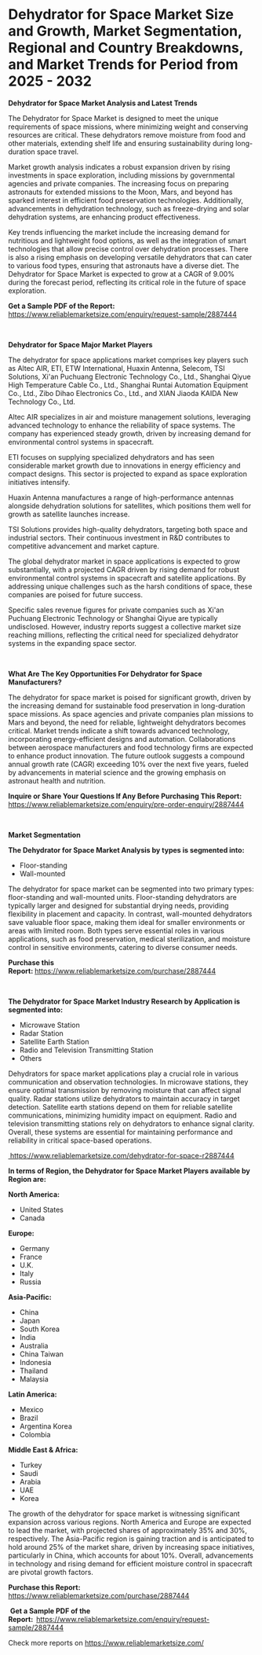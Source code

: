 <p><h1>Dehydrator for Space Market Size and Growth, Market Segmentation, Regional and Country Breakdowns, and Market Trends for Period from 2025 -  2032</h1></p><p><strong>Dehydrator for Space Market Analysis and Latest Trends</strong></p>
<p><p>The Dehydrator for Space Market is designed to meet the unique requirements of space missions, where minimizing weight and conserving resources are critical. These dehydrators remove moisture from food and other materials, extending shelf life and ensuring sustainability during long-duration space travel. </p><p>Market growth analysis indicates a robust expansion driven by rising investments in space exploration, including missions by governmental agencies and private companies. The increasing focus on preparing astronauts for extended missions to the Moon, Mars, and beyond has sparked interest in efficient food preservation technologies. Additionally, advancements in dehydration technology, such as freeze-drying and solar dehydration systems, are enhancing product effectiveness.</p><p>Key trends influencing the market include the increasing demand for nutritious and lightweight food options, as well as the integration of smart technologies that allow precise control over dehydration processes. There is also a rising emphasis on developing versatile dehydrators that can cater to various food types, ensuring that astronauts have a diverse diet. The Dehydrator for Space Market is expected to grow at a CAGR of 9.00% during the forecast period, reflecting its critical role in the future of space exploration.</p></p>
<p><strong>Get a Sample PDF of the Report:&nbsp;</strong> <a href="https://www.reliablemarketsize.com/enquiry/request-sample/2887444?utm_campaign=2300&utm_medium=2&utm_source=Github&utm_content=ia&utm_term=14032025&utm_id=dehydrator-for-space">https://www.reliablemarketsize.com/enquiry/request-sample/2887444</a></p>
<p>&nbsp;</p>
<p><strong>Dehydrator for Space Major Market Players</strong></p>
<p><p>The dehydrator for space applications market comprises key players such as Altec AIR, ETI, ETW International, Huaxin Antenna, Selecom, TSI Solutions, Xi'an Puchuang Electronic Technology Co., Ltd., Shanghai Qiyue High Temperature Cable Co., Ltd., Shanghai Runtai Automation Equipment Co., Ltd., Zibo Dihao Electronics Co., Ltd., and XIAN Jiaoda KAIDA New Technology Co., Ltd. </p><p>Altec AIR specializes in air and moisture management solutions, leveraging advanced technology to enhance the reliability of space systems. The company has experienced steady growth, driven by increasing demand for environmental control systems in spacecraft.</p><p>ETI focuses on supplying specialized dehydrators and has seen considerable market growth due to innovations in energy efficiency and compact designs. This sector is projected to expand as space exploration initiatives intensify.</p><p>Huaxin Antenna manufactures a range of high-performance antennas alongside dehydration solutions for satellites, which positions them well for growth as satellite launches increase.</p><p>TSI Solutions provides high-quality dehydrators, targeting both space and industrial sectors. Their continuous investment in R&D contributes to competitive advancement and market capture.</p><p>The global dehydrator market in space applications is expected to grow substantially, with a projected CAGR driven by rising demand for robust environmental control systems in spacecraft and satellite applications. By addressing unique challenges such as the harsh conditions of space, these companies are poised for future success.</p><p>Specific sales revenue figures for private companies such as Xi'an Puchuang Electronic Technology or Shanghai Qiyue are typically undisclosed. However, industry reports suggest a collective market size reaching millions, reflecting the critical need for specialized dehydrator systems in the expanding space sector.</p></p>
<p>&nbsp;</p>
<p><strong>What Are The Key Opportunities For Dehydrator for Space Manufacturers?</strong></p>
<p><p>The dehydrator for space market is poised for significant growth, driven by the increasing demand for sustainable food preservation in long-duration space missions. As space agencies and private companies plan missions to Mars and beyond, the need for reliable, lightweight dehydrators becomes critical. Market trends indicate a shift towards advanced technology, incorporating energy-efficient designs and automation. Collaborations between aerospace manufacturers and food technology firms are expected to enhance product innovation. The future outlook suggests a compound annual growth rate (CAGR) exceeding 10% over the next five years, fueled by advancements in material science and the growing emphasis on astronaut health and nutrition.</p></p>
<p><strong>Inquire or Share Your Questions If Any Before Purchasing This Report:</strong> <a href="https://www.reliablemarketsize.com/enquiry/pre-order-enquiry/2887444?utm_campaign=2300&utm_medium=2&utm_source=Github&utm_content=ia&utm_term=14032025&utm_id=dehydrator-for-space">https://www.reliablemarketsize.com/enquiry/pre-order-enquiry/2887444</a></p>
<p>&nbsp;</p>
<p><strong>Market Segmentation</strong></p>
<p><strong>The Dehydrator for Space Market Analysis by types is segmented into:</strong></p>
<p><ul><li>Floor-standing</li><li>Wall-mounted</li></ul></p>
<p><p>The dehydrator for space market can be segmented into two primary types: floor-standing and wall-mounted units. Floor-standing dehydrators are typically larger and designed for substantial drying needs, providing flexibility in placement and capacity. In contrast, wall-mounted dehydrators save valuable floor space, making them ideal for smaller environments or areas with limited room. Both types serve essential roles in various applications, such as food preservation, medical sterilization, and moisture control in sensitive environments, catering to diverse consumer needs.</p></p>
<p><strong>Purchase this Report:&nbsp;</strong><a href="https://www.reliablemarketsize.com/purchase/2887444?utm_campaign=2300&utm_medium=2&utm_source=Github&utm_content=ia&utm_term=14032025&utm_id=dehydrator-for-space">https://www.reliablemarketsize.com/purchase/2887444</a></p>
<p>&nbsp;</p>
<p><strong>The Dehydrator for Space Market Industry Research by Application is segmented into:</strong></p>
<p><ul><li>Microwave Station</li><li>Radar Station</li><li>Satellite Earth Station</li><li>Radio and Television Transmitting Station</li><li>Others</li></ul></p>
<p><p>Dehydrators for space market applications play a crucial role in various communication and observation technologies. In microwave stations, they ensure optimal transmission by removing moisture that can affect signal quality. Radar stations utilize dehydrators to maintain accuracy in target detection. Satellite earth stations depend on them for reliable satellite communications, minimizing humidity impact on equipment. Radio and television transmitting stations rely on dehydrators to enhance signal clarity. Overall, these systems are essential for maintaining performance and reliability in critical space-based operations.</p></p>
<p><a href="https://www.reliablemarketsize.com/dehydrator-for-space-r2887444?utm_campaign=2300&utm_medium=2&utm_source=Github&utm_content=ia&utm_term=14032025&utm_id=dehydrator-for-space">&nbsp;https://www.reliablemarketsize.com/dehydrator-for-space-r2887444</a></p>
<p><strong>In terms of Region, the Dehydrator for Space Market Players available by Region are:</strong></p>
<p>
    <p> <strong> North America: </strong>
        <ul>
            <li>United States</li>
            <li>Canada</li>
        </ul>
        </p> 
    <p> <strong> Europe: </strong>
        <ul>
            <li>Germany</li>
            <li>France</li>
            <li>U.K.</li>
            <li>Italy</li>
            <li>Russia</li>
        </ul>
        </p> 
    <p> <strong> Asia-Pacific: </strong>
        <ul>
            <li>China</li>
            <li>Japan</li>
            <li>South Korea</li>
            <li>India</li>
            <li>Australia</li>
            <li>China Taiwan</li>
            <li>Indonesia</li>
            <li>Thailand</li>
            <li>Malaysia</li>
        </ul>
        </p> 
    <p> <strong> Latin America: </strong>
        <ul>
            <li>Mexico</li>
            <li>Brazil</li>
            <li>Argentina Korea</li>
            <li>Colombia</li>
        </ul>
        </p> 
    <p> <strong> Middle East & Africa: </strong>
        <ul>
            <li>Turkey</li>
            <li>Saudi</li>
            <li>Arabia</li>
            <li>UAE</li>
            <li>Korea</li>
        </ul>
    </p>
    </p>
<p><p>The growth of the dehydrator for space market is witnessing significant expansion across various regions. North America and Europe are expected to lead the market, with projected shares of approximately 35% and 30%, respectively. The Asia-Pacific region is gaining traction and is anticipated to hold around 25% of the market share, driven by increasing space initiatives, particularly in China, which accounts for about 10%. Overall, advancements in technology and rising demand for efficient moisture control in spacecraft are pivotal growth factors.</p></p>
<p><strong>Purchase this Report: </strong><a href="https://www.reliablemarketsize.com/purchase/2887444?utm_campaign=2300&utm_medium=2&utm_source=Github&utm_content=ia&utm_term=14032025&utm_id=dehydrator-for-space">https://www.reliablemarketsize.com/purchase/2887444</a></p>
<p>&nbsp;<strong>Get a Sample PDF of the Report:&nbsp;&nbsp;</strong><a href="https://www.reliablemarketsize.com/enquiry/request-sample/2887444?utm_campaign=2300&utm_medium=2&utm_source=Github&utm_content=ia&utm_term=14032025&utm_id=dehydrator-for-space">https://www.reliablemarketsize.com/enquiry/request-sample/2887444</a></p>
<p><strong></strong></p>
<p>Check more reports on <a href="https://www.reliablemarketsize.com/?utm_campaign=2300&utm_medium=2&utm_source=Github&utm_content=ia&utm_term=14032025&utm_id=dehydrator-for-space">https://www.reliablemarketsize.com/</a></p>